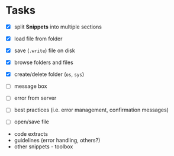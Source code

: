 # Tasks

- [x] split **Snippets** into multiple sections

- [x] load file from folder
- [x] save (`.write`) file on disk
- [x] browse folders and files
- [x] create/delete folder (`os`, `sys`)
- [ ] message box
- [ ] error from server
- [ ] best practices (i.e. error management, confirmation messages)

- [ ] open/save file


- code extracts
- guidelines (error handling, others?)
- other snippets - toolbox